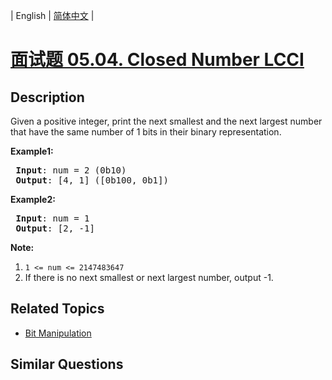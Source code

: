 
| English | [简体中文](README.md) |

# [面试题 05.04. Closed Number LCCI](https://leetcode-cn.com/problems/closed-number-lcci/)

## Description

<p>Given a positive integer, print the next smallest and the next largest number that have the same number of 1 bits in their binary representation.</p>

<p><strong>Example1:</strong></p>

<pre>
<strong> Input</strong>: num = 2 (0b10)
<strong> Output</strong>: [4, 1] ([0b100, 0b1])
</pre>

<p><strong>Example2:</strong></p>

<pre>
<strong> Input</strong>: num = 1
<strong> Output</strong>: [2, -1]
</pre>

<p><strong>Note:</strong></p>

<ol>
	<li><code>1 &lt;= num &lt;=&nbsp;2147483647</code></li>
	<li>If there is no next smallest or next largest number, output -1.</li>
</ol>


## Related Topics

- [Bit Manipulation](https://leetcode-cn.com/tag/bit-manipulation)

## Similar Questions


